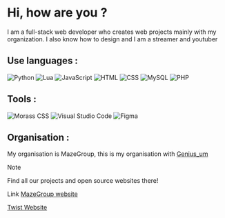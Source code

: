 # Hi, how are you ?
I am a full-stack web developer who creates web projects mainly with my organization. I also know how to design and I am a streamer and youtuber

## Use languages :
![Python](https://img.shields.io/badge/Python-blue?style=for-the-badge&logo=python&logoColor=white)
![Lua](https://img.shields.io/badge/Lua-darkblue?style=for-the-badge&logo=lua&logoColor=white)
![JavaScript](https://img.shields.io/badge/JavaScript-yellow?style=for-the-badge&logo=javascript&logoColor=white)
![HTML](https://img.shields.io/badge/HTML5-red?style=for-the-badge&logo=html5&logoColor=white)
![CSS](https://img.shields.io/badge/CSS3-blue?style=for-the-badge&logo=css3&logoColor=white)
![MySQL](https://img.shields.io/badge/MySQL-005C84?style=for-the-badge&logo=mysql&logoColor=white)
![PHP](https://img.shields.io/badge/PHP-8993be?style=for-the-badge&logo=php&logoColor=white)
## Tools :
![Morass CSS](https://img.shields.io/badge/Morass%20CSS-080808?style=for-the-badge)
![Visual Studio Code](https://img.shields.io/badge/Visual%20Studio%20Code-blue?style=for-the-badge&logo=visual%20studio%20code&logoColor=white)
![Figma](https://img.shields.io/badge/Figma-orange?style=for-the-badge&logo=figma&logoColor=white)

## Organisation :

My organisation is MazeGroup, this is my organisation with [Genius_um](https://github.com/Geniusum)
> [!note]
> Find all our projects and open source websites there!
> 
> Link
> [MazeGroup website](https://mazegroup.org/)
> 
> [Twist Website](https://twist.mazegroup.org/)
